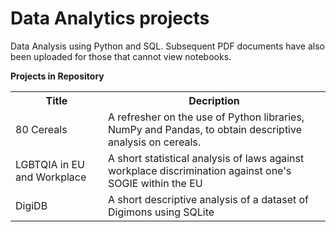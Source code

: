 # Data Analytics projects
Data Analysis using Python and SQL. Subsequent PDF documents have also been uploaded for those that cannot view notebooks.

**Projects in Repository**
<table>
  <tr>
    <th>Title</th>
    <th>Decription</th>
  </tr>
  <tr>
    <td>80 Cereals</td>
    <td>A refresher on the use of Python libraries, NumPy and Pandas, to obtain descriptive analysis on cereals.</td>
  </tr>
  <tr>
    <td>LGBTQIA in EU and Workplace</td>
    <td>A short statistical analysis of laws against workplace discrimination against one's SOGIE within the EU</td>
  </tr>
  <tr>
    <td>DigiDB</td>
    <td>A short descriptive analysis of a dataset of Digimons using SQLite</td>
  </tr>
</table>

